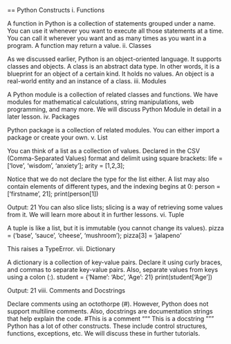 
== Python Constructs
i. Functions

A function in Python is a collection of statements grouped under a name. You can use it whenever you want to execute all those statements at a time. You can call it wherever you want and as many times as you want in a program. A function may return a value.
ii. Classes

As we discussed earlier, Python is an object-oriented language. It supports classes and objects. A class is an abstract data type. In other words, it is a blueprint for an object of a certain kind. It holds no values. An object is a real-world entity and an instance of a class.
iii. Modules

A Python module is a collection of related classes and functions. We have modules for mathematical calculations, string manipulations, web programming, and many more. We will discuss Python Module in detail in a later lesson.
iv. Packages

Python package is a collection of related modules. You can either import a package or create your own.
v. List

You can think of a list as a collection of values. Declared in the CSV (Comma-Separated Values) format and delimit using square brackets:
life = [‘love’, ‘wisdom’, ‘anxiety’];
arity = [1,2,3];

Notice that we do not declare the type for the list either. A list may also contain elements of different types, and the indexing begins at 0:
person = [‘firstname’, 21];
print(person[1])

Output: 21
You can also slice lists; slicing is a way of retrieving some values from it. We will learn more about it in further lessons.
vi. Tuple

A tuple is like a list, but it is immutable (you cannot change its values).
pizza = (‘base’, ‘sauce’, ‘cheese’, ‘mushroom’);
pizza[3] = ‘jalapeno’

This raises a TypeError.
vii. Dictionary

A dictionary is a collection of key-value pairs. Declare it using curly braces, and commas to separate key-value pairs. Also, separate values from keys using a colon (:).
student = {‘Name’: ‘Abc’, ‘Age’: 21}
print(student[‘Age’])
<!--ID: 1639528996109-->


Output: 21
viii. Comments and Docstrings

Declare comments using an octothorpe (#). However, Python does not support multiline comments. Also, docstrings are documentation strings that help explain the code.
\#This is a comment
“““
This is a docstring
”””
Python has a lot of other constructs. These include control structures, functions, exceptions, etc. We will discuss these in further tutorials.





